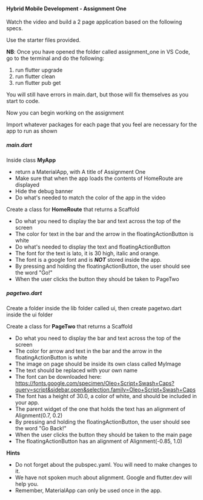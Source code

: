 #### Hybrid Mobile Development - Assignment One

Watch the video and build a 2 page application based on the following specs.

Use the starter files provided.

**NB**: Once you have opened the folder called assignment_one in VS Code, go to the terminal and do the following:

1. run flutter upgrade
2. run flutter clean
3. run flutter pub get   

You will still have errors in main.dart, but those will fix themselves as you start to code.

Now you can begin working on the assignment

Import whatever packages for each page that you feel are necessary for the app to run as shown

##### main.dart

Inside class **MyApp** 

- return a MaterialApp, with A title of Assignment One
- Make sure that when the app loads the contents of HomeRoute are displayed
- Hide the debug banner
- Do what's needed to match the color of the app in the video

Create a class for **HomeRoute** that returns a Scaffold

- Do what you need to display the bar and text across the top of the screen
- The color for text in the bar and the arrow in the floatingActionButton is white
- Do what's needed to display the text and floatingActionButton
- The font for the text is lato, it is 30 high, italic and orange.
- The font is a google font and is ***NOT*** stored inside the app.
- By pressing and holding the floatingActionButton, the user should see the word "Go!"
- When the user clicks the button they should be taken to PageTwo

##### pagetwo.dart

Create a folder inside the lib folder called ui, then create pagetwo.dart inside the ui folder

Create a class for **PageTwo** that returns a Scaffold

- Do what you need to display the bar and text across the top of the screen
- The color for arrow and text in the bar and the arrow in the floatingActionButton is white
- The image on page should be inside its own class called MyImage
- The text should be replaced with your own name
- The font can be downloaded here: https://fonts.google.com/specimen/Oleo+Script+Swash+Caps?query=script&sidebar.open&selection.family=Oleo+Script+Swash+Caps
- The font has a height of 30.0, a color of white, and should be included in your app. 
- The parent widget of the one that holds the text has an alignment of Alignment(0.7, 0.2)
- By pressing and holding the floatingActionButton, the user should see the word "Go Back!"
- When the user clicks the button they should be taken to the main page
- The floatingActionButton has an alignment of Alignment(-0.85, 1.0)

**Hints**

- Do not forget about the pubspec.yaml. You will need to make changes to it.
- We have not spoken much about alignment. Google and flutter.dev will help you. 
- Remember, MaterialApp can only be used once in the app.





